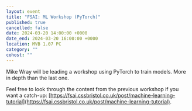```yaml
---
layout: event
title: "FSAI: ML Workshop (PyTorch)"
published: true
cancelled: false
date: 2024-03-20 14:00:00 +0000
date_end: 2024-03-20 16:00:00 +0000
location: MVB 1.07 PC
category: ""
cohost: ""
---
```

Mike Wray will be leading a workshop using PyTorch to train models. More in depth than the last one.

Feel free to look through the content from the previous workshop if you want a catch-up: [https://fsai.cssbristol.co.uk/post/machine-learning-tutorial](https://fsai.cssbristol.co.uk/post/machine-learning-tutorial).
